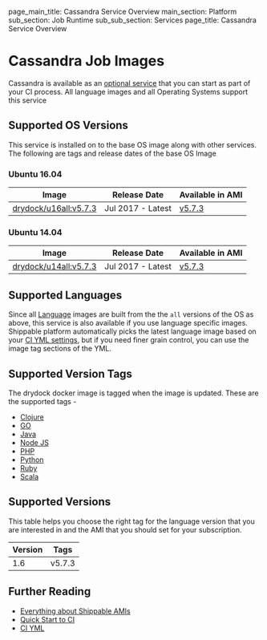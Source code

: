 page_main_title: Cassandra Service Overview
main_section: Platform
sub_section: Job Runtime
sub_sub_section: Services
page_title: Cassandra Service Overview

# Cassandra Job Images

Cassandra is available as an [optional service](/ci/cassandra) that you can start as part of your CI process. All language images and all Operating Systems support this service

## Supported OS Versions
This service is installed on to the base OS image along with other services. The following are tags and release dates of the base OS Image

### Ubuntu 16.04

|Image| Release Date |Available in AMI | 
|----------|------------|-----|
[drydock/u16all:v5.7.3](/platform/runtime/os/ubuntu16#v573)  | Jul 2017 - Latest | [v5.7.3](/platform/tutorial/runtime/ami-v573)

### Ubuntu 14.04

|Image| Release Date |Available in AMI | 
|----------|------------|-----|
[drydock/u14all:v5.7.3](/platform/runtime/os/ubuntu14#v573)  | Jul 2017 - Latest | [v5.7.3](/platform/tutorial/runtime/ami-v573)

## Supported Languages
Since all [Language](/platform/runtime/language/overview) images are built from the the `all` versions of the OS as above, this service is also available if you use language specific images. Shippable platform automatically picks the latest language image based on your [CI YML settings](ci/set-language/), but if you need finer grain control, you can use the image tag sections of the YML.


## Supported Version Tags
The drydock docker image is tagged when the image is updated. These are the supported tags -

* [Clojure](/platform/runtime/language/clojure)
* [GO](/platform/runtime/language/go)
* [Java](/platform/runtime/language/java)
* [Node JS](/platform/runtime/language/nodejs)
* [PHP](/platform/runtime/language/php)
* [Python](/platform/runtime/language/python)
* [Ruby](/platform/runtime/language/ruby)
* [Scala](/platform/runtime/language/scala)

## Supported Versions
This table helps you choose the right tag for the language version that you are interested in and the
AMI that you should set for your subscription.

| Version  |  Tags    
|----------|---------
|1.6  | v5.7.3

## Further Reading
* [Everything about Shippable AMIs](/platform/tutorial/runtime/ami-overview)
* [Quick Start to CI](/getting-started/ci-sample)
* [CI YML](ci/yml-structure)

